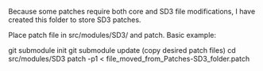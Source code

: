 Because some patches require both core and SD3 file modifications, I have created this folder to store SD3 patches.

Place patch file in src/modules/SD3/ and patch. Basic example:

git submodule init
git submodule update
(copy desired patch files)
cd src/modules/SD3
patch -p1 < file_moved_from_Patches-SD3_folder.patch
